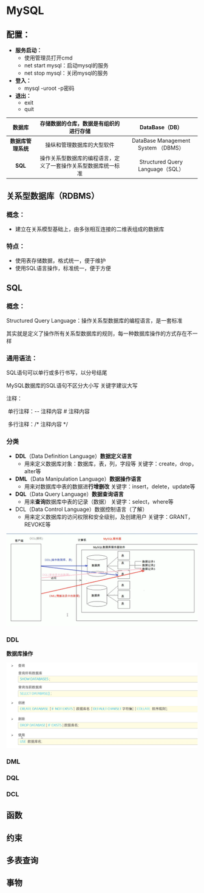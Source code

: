 # MySQL

## **配置：**

* **服务启动：**
  * 使用管理员打开cmd  
  * net start mysql：启动mysql的服务
  * net stop mysql：关闭mysql的服务
* **登入：**
  * mysql -uroot -p密码
* **退出：**
  * exit
  * quit



|       数据库       |            存储数据的仓库，数据是有组织的进行存储            |           DataBase（DB）            |
| :----------------: | :----------------------------------------------------------: | :---------------------------------: |
| **数据库管理系统** |                  操纵和管理数据库的大型软件                  | DataBase Management System （DBMS） |
|      **SQL**       | 操作关系型数据库的编程语言，定义了一套操作关系型数据库统一标准 |  Structured Query Language（SQL）   |

## 关系型数据库（RDBMS）

### 概念：

* 建立在关系模型基础上，由多张相互连接的二维表组成的数据库

### 特点：

* 使用表存储数据，格式统一，便于维护
* 使用SQL语言操作，标准统一，便于方便

## SQL

### **概念：**

Structured Query Language：操作关系型数据库的编程语言，是一套标准

其实就是定义了操作所有关系型数据库的规则，每一种数据库操作的方式存在不一样

### **通用语法：**

SQL语句可以单行或多行书写，以分号结尾

MySQL数据库的SQL语句不区分大小写 关键字建议大写

注释：

​	单行注释：-- 注释内容 	# 注释内容

​	多行注释：/* 注释内容 */

### 分类

* **DDL**（Data Definition Language）**数据定义语言**
  * 用来定义数据库对象：数据库，表，列，字段等	关键字：create，drop，alter等
* **DML**（Data Manipulation Language）**数据操作语言**
  * 用来对数据库中表的数据进**行增删改**	关键字：insert，delete，update等
* **DQL**（Data Query Language）**数据查询语言**
  * 用来**查询**数据库中表的记录（数据）	关键字：select，where等
* DCL（Data Control Language）数据控制语言（了解）
  * 用来定义数据库的访问权限和安全级别，及创建用户	关键字：GRANT，REVOKE等

![image-20240306154410414](image-20240306154410414.png)



### DDL

**数据库操作**

![image-20240306162755470](image-20240306162755470.png)

### DML



### DQL



### DCL



## 函数





## 约束







## 多表查询





## 事物



